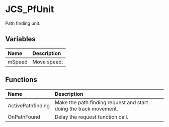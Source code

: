 # JCS_PfUnit

Path finding unit.

## Variables

| Name   | Description |
|:-------|:------------|
| mSpeed | Move speed. |

## Functions

| Name              | Description                                                       |
|:------------------|:------------------------------------------------------------------|
| ActivePathfinding | Make the path finding request and start doing the track movement. |
| OnPathFound       | Delay the request function call.                                  |
